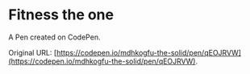 # Fitness the one 

A Pen created on CodePen.

Original URL: [https://codepen.io/mdhkogfu-the-solid/pen/qEOJRVW](https://codepen.io/mdhkogfu-the-solid/pen/qEOJRVW).

